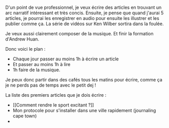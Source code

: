 D'un point de vue professionnel, je veux écrire des articles en trouvant un arc narratif intéressant et très concis.
Ensuite, je pense que quand j'aurai 5 articles, je pourrai les enregistrer en audio pour ensuite les illustrer et les publier comme ça. 
La série de vidéos sur Ken Wilber sortira dans la foulée. 

Je veux aussi clairement composer de la musique.
Et finir la formation d'Andrew Huan. 

Donc voici le plan : 
- Chaque jour passer au moins 1h à écrire un article
- Et passer au moins 1h à lire 
- 1h faire de la musique.

Je peux donc partir dans des cafés tous les matins pour écrire, comme ça je ne perds pas de temps avec le petit dej ! 

La liste des premiers articles que je dois écrire : 
- [[Comment rendre le sport excitant ?]]
- Mon protocole pour s'installer dans une ville rapidement (journaling cape town)
- 